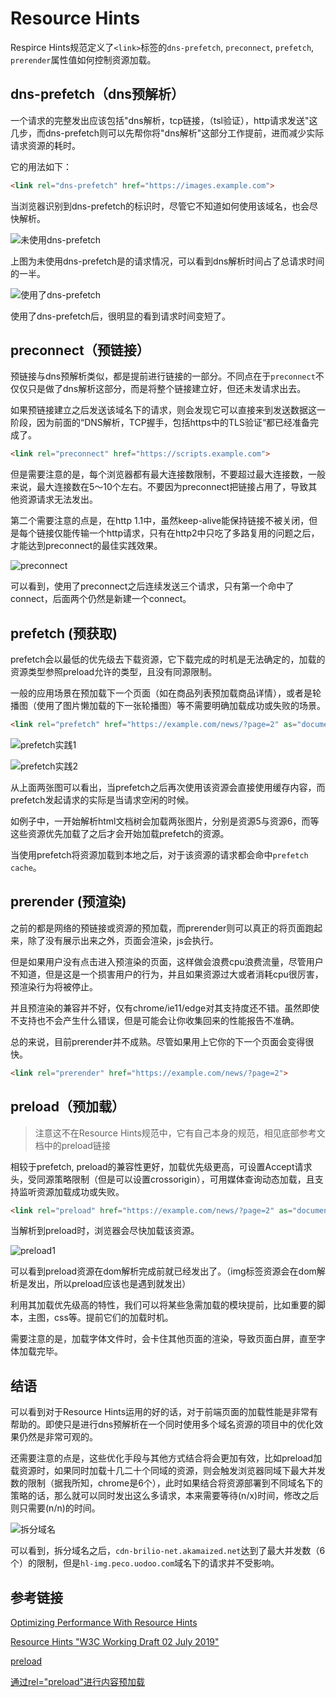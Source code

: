 # Resource Hints

Respirce Hints规范定义了`<link>`标签的`dns-prefetch`, `preconnect`, `prefetch`, `prerender`属性值如何控制资源加载。

## dns-prefetch（dns预解析）

一个请求的完整发出应该包括"dns解析，tcp链接，（tsl验证），http请求发送"这几步，而dns-prefetch则可以先帮你将"dns解析"这部分工作提前，进而减少实际请求资源的耗时。

它的用法如下：

```html
<link rel="dns-prefetch" href="https://images.example.com">
```

当浏览器识别到dns-prefetch的标识时，尽管它不知道如何使用该域名，也会尽快解析。

![未使用dns-prefetch](./imgs/dns-prefetch01.jpg)

上图为未使用dns-prefetch是的请求情况，可以看到dns解析时间占了总请求时间的一半。

![使用了dns-prefetch](./imgs/dns-prefetch02.jpg)

使用了dns-prefetch后，很明显的看到请求时间变短了。

## preconnect（预链接）

预链接与dns预解析类似，都是提前进行链接的一部分。不同点在于`preconnect`不仅仅只是做了dns解析这部分，而是将整个链接建立好，但还未发请求出去。

如果预链接建立之后发送该域名下的请求，则会发现它可以直接来到发送数据这一阶段，因为前面的“DNS解析，TCP握手，包括https中的TLS验证“都已经准备完成了。

```html
<link rel="preconnect" href="https://scripts.example.com">
```

但是需要注意的是，每个浏览器都有最大连接数限制，不要超过最大连接数，一般来说，最大连接数在5～10个左右。不要因为preconnect把链接占用了，导致其他资源请求无法发出。

第二个需要注意的点是，在http 1.1中，虽然keep-alive能保持链接不被关闭，但是每个链接仅能传输一个http请求，只有在http2中只吃了多路复用的问题之后，才能达到preconnect的最佳实践效果。

![preconnect](./imgs/preconnect.jpg)

可以看到，使用了preconnect之后连续发送三个请求，只有第一个命中了connect，后面两个仍然是新建一个connect。

## prefetch (预获取)

prefetch会以最低的优先级去下载资源，它下载完成的时机是无法确定的，加载的资源类型参照preload允许的类型，且没有同源限制。

一般的应用场景在预加载下一个页面（如在商品列表预加载商品详情），或者是轮播图（使用了图片懒加载的下一张轮播图）等不需要明确加载成功或失败的场景。

```html
<link rel="prefetch" href="https://example.com/news/?page=2" as="document">
```

![prefetch实践1](./imgs/prefetch01.jpg)

![prefetch实践2](./imgs/prefetch02.jpg)

从上面两张图可以看出，当prefetch之后再次使用该资源会直接使用缓存内容，而prefetch发起请求的实际是当请求空闲的时候。

如例子中，一开始解析html文档树会加载两张图片，分别是资源5与资源6，而等这些资源优先加载了之后才会开始加载prefetch的资源。

当使用prefetch将资源加载到本地之后，对于该资源的请求都会命中`prefetch cache`。

## prerender (预渲染)

之前的都是网络的预链接或资源的预加载，而prerender则可以真正的将页面跑起来，除了没有展示出来之外，页面会渲染，js会执行。

但是如果用户没有点击进入预渲染的页面，这样做会浪费cpu浪费流量，尽管用户不知道，但是这是一个损害用户的行为，并且如果资源过大或者消耗cpu很厉害，预渲染行为将被停止。

并且预渲染的兼容并不好，仅有chrome/ie11/edge对其支持度还不错。虽然即使不支持也不会产生什么错误，但是可能会让你收集回来的性能报告不准确。

总的来说，目前prerender并不成熟。尽管如果用上它你的下一个页面会变得很快。

```html
<link rel="prerender" href="https://example.com/news/?page=2">
```

## preload（预加载）

> 注意这不在Resource Hints规范中，它有自己本身的规范，相见底部参考文档中的preload链接

相较于prefetch, preload的兼容性更好，加载优先级更高，可设置Accept请求头，受同源策略限制（但是可以设置crossorigin），可用媒体查询动态加载，且支持监听资源加载成功或失败。

```html
<link rel="preload" href="https://example.com/news/?page=2" as="document">
```

当解析到preload时，浏览器会尽快加载该资源。

![preload1](./imgs/preload1.jpg)

可以看到preload资源在dom解析完成前就已经发出了。（img标签资源会在dom解析是发出，所以preload应该也是遇到就发出）

利用其加载优先级高的特性，我们可以将某些急需加载的模块提前，比如重要的脚本，主图，css等。提前它们的加载时机。

需要注意的是，加载字体文件时，会卡住其他页面的渲染，导致页面白屏，直至字体加载完毕。

## 结语

可以看到对于Resource Hints运用的好的话，对于前端页面的加载性能是非常有帮助的。即使只是进行dns预解析在一个同时使用多个域名资源的项目中的优化效果仍然是非常可观的。

还需要注意的点是，这些优化手段与其他方式结合将会更加有效，比如preload加载资源时，如果同时加载十几二十个同域的资源，则会触发浏览器同域下最大并发数的限制（据我所知，chrome是6个），此时如果结合将资源部署到不同域名下的策略的话，那么就可以同时发出这么多请求，本来需要等待(n/x)时间，修改之后则只需要(n/n)的时间。

![拆分域名](./imgs/split-domain.jpg)

可以看到，拆分域名之后，`cdn-brilio-net.akamaized.net`达到了最大并发数（6个）的限制，但是`hl-img.peco.uodoo.com`域名下的请求并不受影响。

## 参考链接

[Optimizing Performance With Resource Hints](https://www.smashingmagazine.com/2019/04/optimization-performance-resource-hints/)

[Resource Hints "W3C Working Draft 02 July 2019"](https://www.w3.org/TR/resource-hints/)

[preload](https://www.w3.org/TR/preload/)

[通过rel="preload"进行内容预加载](https://developer.mozilla.org/zh-CN/docs/Web/HTML/Preloading_content)
